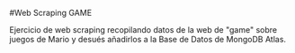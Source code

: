 #Web Scraping GAME

Ejercicio de web scraping recopilando datos de la web de "game" sobre juegos de Mario y desués añadirlos a la Base de Datos de MongoDB Atlas.